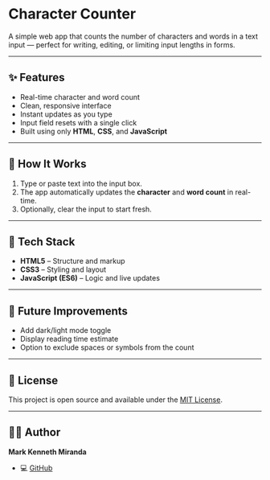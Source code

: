 # Character Counter

A simple web app that counts the number of characters and words in a text input — perfect for writing, editing, or limiting input lengths in forms.

---

## ✨ Features
- Real-time character and word count  
- Clean, responsive interface  
- Instant updates as you type
- Input field resets with a single click  
- Built using only **HTML**, **CSS**, and **JavaScript**

---

## 🧠 How It Works
1. Type or paste text into the input box.  
2. The app automatically updates the **character** and **word count** in real-time.  
3. Optionally, clear the input to start fresh.  

---

## 🧰 Tech Stack
- **HTML5** – Structure and markup  
- **CSS3** – Styling and layout  
- **JavaScript (ES6)** – Logic and live updates
  
---

## 🚀 Future Improvements
- Add dark/light mode toggle  
- Display reading time estimate  
- Option to exclude spaces or symbols from the count  

---

## 📜 License
This project is open source and available under the [MIT License](LICENSE).

---

## 👨‍💻 Author
**Mark Kenneth Miranda**  
- 💻 [GitHub](https://github.com/markkenneth0711)
